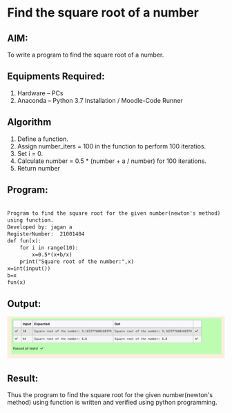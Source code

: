 # Find the square root of a number

## AIM:
To write a program to find the square root of a number.

## Equipments Required:
1. Hardware – PCs
2. Anaconda – Python 3.7 Installation / Moodle-Code Runner

## Algorithm
1. Define a function.
2. Assign number_iters = 100 in the function to perform 100 iteratios.
3. Set i = 0.
4. Calculate  number = 0.5 * (number + a / number) for 100 iterations.
5. Return number

## Program:
~~~

Program to find the square root for the given number(newton's method) using function.
Developed by: jagan a
RegisterNumber:  21001404
def fun(x):
    for i in range(10):
        x=0.5*(x+b/x)
    print("Square root of the number:",x)    
x=int(input())
b=x
fun(x)

~~~

## Output:
![output](exam.png)


## Result:
Thus the program to find the square root for the given number(newton's method) using function is written and verified using python programming.
